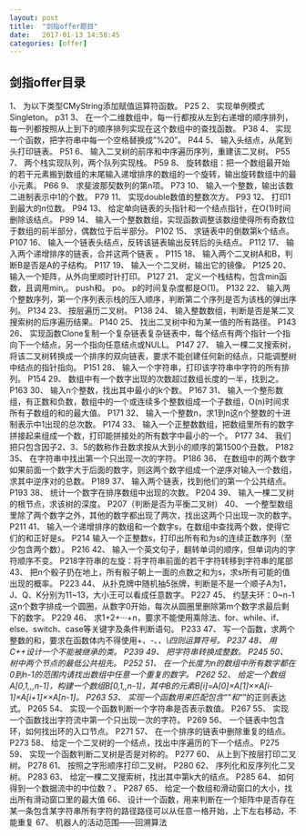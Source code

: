 ```yaml
---
layout:	post
title:	"剑指offer题目"
date:	2017-01-13 14:58:45
categories:	[offer]
---
```


## 剑指offer目录 ##

1、	为以下类型CMyString添加赋值运算符函数。  P25
2、	实现单例模式Singleton。  p31
3、	在一个二维数组中，每一行都按从左到右递增的顺序排列，每一列都按照从上到下的顺序排列实现在这个数组中的查找函数。  P38
4、	实现一个函数，把字符串中每一个空格替换成”%20”。  P44
5、	输入头结点，从尾到头打印链表。  P51
6、	输入二叉树的前序和中序遍历序列，重建该二叉树。  P55
7、	两个栈实现队列，两个队列实现栈。  P59
8、	旋转数组：把一个数组最开始的若干元素搬到数组的末尾输入递增排序的数组的一个旋转，输出旋转数组中的最小元素。  P66
9、	求斐波那契数列的第n项。  P73
10、	输入一个整数，输出该数二进制表示中1的个数。  P79
11、	实现double数值的整数次方。  P93
12、	打印1到最大的n位数。  P94
13、	给定单向链表的头指针和一个结点指针，在O(1)时间删除该结点。  P99
14、	输入一个整数数组，实现函数调整该数组使得所有奇数位于数组的前半部分，偶数位于后半部分。  P102
15、	求链表中的倒数第k个结点。  P107
16、	输入一个链表头结点，反转该链表输出反转后的头结点。  P112
17、	输入两个递增排序的链表，合并这两个链表  。  P115
18、	输入两个二叉树A和B，判断B是否是A的子结构。  P117
19、	输入一个二叉树，输出它的镜像。  P125
20、	输入一个矩阵，从外向里顺时针打印。  P127
21、	定义一个栈结构，包含min函数，且调用min,。  push和。  po。  p的时间复杂度都是O(1)。  P132
22、	输入两个整数序列，第一个序列表示栈的压入顺序，判断第二个序列是否为该栈的弹出序列。  P134
23、	按层遍历二叉树。  P138
24、	输入整数数组，判断是否是某二叉搜索树的后序遍历结果。  P140
25、	找出二叉树中和为某一值的所有路径。  P143
26、	实现函数Clone复制一个复杂链表复杂链表中，每个结点有两个指针一个指向下一个结点，另一个指向任意结点或NULL。  P147
27、	输入一棵二叉搜索树，将该二叉树转换成一个排序的双向链表，要求不能创建任何新的结点，只能调整树中结点的指针指向。  P151
28、	输入一个字符串，打印该字符串中字符的所有排列。  P154
29、	数组中有一个数字出现的次数超过数组长度的一半，找到之。  P163
30、	输入n个整数，找出其中最小的k个数。  P167
31、	输入一个整形数组，有正数和负数，数组中的一个或连续多个整数组成一个子数组，O(n)时间求所有子数组的和的最大值。  P171
32、	输入一个整数n，求1到n这n个整数的十进制表示中1出现的总次数。  P174
33、	输入一个正整数数组，把数组里所有的数字拼接起来组成一个数，打印能拼接处的所有数字中最小的一个。  P177
34、	我们把只包含因子2、3、5的数称作丑数求按从大到小的顺序的第1500个丑数。  P182
35、	在字符串中找出第一个只出现一次的字符。  P186
36、	在数组中的两个数字如果前面一个数字大于后面的数字，则这两个数字组成一个逆序对输入一个数组，求其中逆序对的总数。  P189
37、	输入两个链表，找到他们的第一个公共结点。  P193
38、	统计一个数字在排序数组中出现的次数。  P204
39、	输入一棵二叉树的根节点，求该树的深度。  P207（判断是否为平衡二叉树）
40、	一个整型数组里除了两个数字之外，其他的数字都出现了两次，找出这两个只出现一次的数字。  P211
41、	输入一个递增排序的数组和一个数字s，在数组中查找两个数，使得它们的和正好是s。  P214  输入一个正整数s，打印出所有和为s的连续正数序列（至少包含两个数）。  P216
42、	输入一个英文句子，翻转单词的顺序，但单词内的字符顺序不变。  P218字符串的左旋：将字符串前面的若干字符转移到字符串的尾部
43、	把n个骰子扔在地上，所有骰子朝上一面的点数之和为s，求s所有可能的值出现的概率。  P223
44、	从扑克牌中随机抽5张牌，判断是不是一个顺子A为1，J、Q、K分别为11~13，大小王可以看成任意数字。  P227
45、	约瑟夫环：0~n-1这n个数字排成一个圆圈，从数字0开始，每次从圆圈里删除第m个数字求最后剩下的数字。  P229
46、	求1+2+···+n，要求不能使用乘除法、for、while、if、else、switch、case等关键字及条件判断语句。  P233
47、	写一个函数，求两个整数的和，要求在函数体内不得使用+、-、*、\四则运算符号。  P237
48、	用C++设计一个不能被继承的类。  P239
49、	把字符串转换成整数。  P245
50、	树中两个节点的最低公共祖先。  P252
51、	在一个长度为n的数组中所有数字都在0到n-1的范围内请找出数组中任意一个重复的数字。  P262
52、	给定一个数组A[0,1,,,n-1]，构建一个数组B[0,1,,n-1]，其中B的元素B[i]=A[0]×A[1]××A[i-1]×A[i+1]××A[n-1]。  P263
53、	实现一个函数用来匹配包含“”和“*”的正则表达式。  P265
54、	实现一个函数判断一个字符串是否表示数值。  P267
55、	实现一个函数找出字符流中第一个只出现一次的字符。  P269
56、	一个链表中包含环，如何找出环的入口节点。  P271
57、	在一个排序的链表中删除重复的结点。  P273
58、	给定一个二叉树的一个结点，找出中序遍历的下一个结点。  P275
59、	实现一个函数判断二叉树是否是对称的。  P277
60、	从上到下按层打印二叉树。  P278
61、	按照之字形顺序打印二叉树。  P280
62、	序列化和反序列化二叉树。  P283
63、	给定一棵二叉搜索树，找出其中第k大的结点。  P285
64、	如何得到一个数据流中的中位数？。  P287
65、	给定一个数组和滑动窗口的大小，找出所有滑动窗口里的最大值
66、	设计一个函数，用来判断在一个矩阵中是否存在某一条包含某字符串所有字符的路径路径可以从任意一格开始，上下左右移动，不能重复
67、	机器人的活动范围——回溯算法